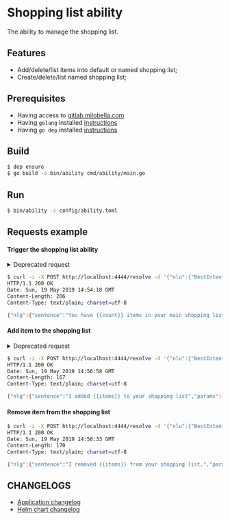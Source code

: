# Shopping list ability
The ability to manage the shopping list.

## Features
- Add/delete/list items into default or named shopping list;
- Create/delete/list named shopping list;

## Prerequisites

- Having access to [gitlab.milobella.com](https://gitlab.milobella.com/milobella)
- Having ``golang`` installed [instructions](https://golang.org/doc/install)
- Having ``go dep`` installed [instructions](https://golang.github.io/dep/docs/installation.html)

## Build

```bash
$ dep ensure
$ go build -o bin/ability cmd/ability/main.go
```

## Run

```bash
$ bin/ability -c config/ability.toml
```

## Requests example

#### Trigger the shopping list ability
<details>
<summary>Deprecated request</summary>

    $ curl -i -X POST http://localhost:4444/resolve/TRIGGER_SHOPPING_LIST -d '{}'
    HTTP/1.1 200 OK
    Date: Wed, 01 May 2019 20:55:22 GMT
    Content-Length: 166
    Content-Type: text/plain; charset=utf-8

    {"nlg":{"sentence":"You have {{count}} items in your main shopping list, what do you want to do ?","params":[{"name":"count","value":2,"type":"enumerated_list"}]}}

</details>

```bash
$ curl -i -X POST http://localhost:4444/resolve -d '{"nlu":{"BestIntent": "TRIGGER_SHOPPING_LIST"}}'
HTTP/1.1 200 OK
Date: Sun, 19 May 2019 14:54:18 GMT
Content-Length: 206
Content-Type: text/plain; charset=utf-8

{"nlg":{"sentence":"You have {{count}} items in your main shopping list, what do you want to do ?","params":[{"name":"count","value":0,"type":"string"}]},"auto_reprompt":true,"context":{"slot_filling":{}}}
```

#### Add item to the shopping list

<details>
<summary>Deprecated request</summary>

    $ curl -i -X POST http://localhost:4444/resolve/ADD_TO_LIST -d '{"nlu": {"entities": [{"label": "SHOPITEM", "text": "du pain"}]}}'
    HTTP/1.1 200 OK
    Date: Wed, 01 May 2019 21:03:11 GMT
    Content-Length: 136
    Content-Type: text/plain; charset=utf-8
    
    {"nlg":{"sentence":"I added {{items}} to your shopping list","params":[{"name":"items","value":["du pain"],"type":"enumerated_list"}]}}

</details>

```bash
$ curl -i -X POST http://localhost:4444/resolve -d '{"nlu":{"BestIntent": "ADD_TO_LIST", "entities": [{"label": "SHOPITEM", "text": "haricots"}]}}'                                                                                                     130 ↵
HTTP/1.1 200 OK
Date: Sun, 19 May 2019 14:56:58 GMT
Content-Length: 167
Content-Type: text/plain; charset=utf-8

{"nlg":{"sentence":"I added {{items}} to your shopping list","params":[{"name":"items","value":["haricots"],"type":"enumerated_list"}]},"context":{"slot_filling":{}}}
```

#### Remove item from the shopping list

```bash
$ curl -i -X POST http://localhost:4444/resolve -d '{"nlu":{"BestIntent": "REMOVE_FROM_LIST", "entities": [{"label": "SHOPITEM", "text": "haricots"}]}}'
HTTP/1.1 200 OK
Date: Sun, 19 May 2019 14:58:33 GMT
Content-Length: 170
Content-Type: text/plain; charset=utf-8

{"nlg":{"sentence":"I removed {{items}} from your shopping list.","params":[{"name":"items","value":["haricots"],"type":"enumerated_list"}]},"context":{"slot_filling":{}}}
```

## CHANGELOGS
- [Application changelog](./CHANGELOG.md)
- [Helm chart changelog](./helm/oratio/CHANGELOG.md)